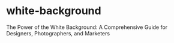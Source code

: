 # white-background
The Power of the White Background: A Comprehensive Guide for Designers, Photographers, and Marketers
